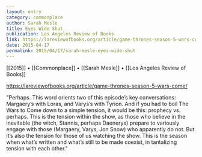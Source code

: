 ```yaml
---
layout: entry
category: commonplace
author: Sarah Mesle
title: Eyes Wide Shut
publication: Los Angeles Review of Books
link: https://lareviewofbooks.org/article/game-thrones-season-5-wars-come/
date: 2015-04-17
permalink: 2015/04/17/sarah-mesle-eyes-wide-shut
---
```


[[2015]] • [[Commonplace]] • [[Sarah Mesle]] • [[Los Angeles Review of Books]]

https://lareviewofbooks.org/article/game-thrones-season-5-wars-come/

"Perhaps. This word orients two of this episode’s key conversations: Margaery’s with Loras, and Varys’s with Tyrion. And if you had to boil The Wars to Come down to a simple tension, it would be this: prophecy vs. perhaps. This is the tension within the show, as those who believe in the inevitable (the witch, Stannis, perhaps Daenerys) prepare to variously engage with those (Margaery, Varys, Jon Snow) who apparently do not. But it’s also the tension for those of us watching the show. This is the season when what’s written and what’s still to be made coexist, in tantalizing tension with each other."
 
 
